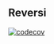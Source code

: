 ## Reversi

[![codecov](https://codecov.io/gh/mkjiro/Reversi-Android/branch/develop/graph/badge.svg?token=2LKXM7ASC9)](https://codecov.io/gh/mkjiro/Reversi-Android)